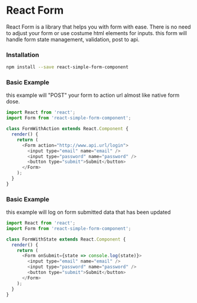 # React Form

React Form is a library that helps you with form with ease.
There is no need to adjust your form or use costume html elements for inputs.
this form will handle form state management, validation, post to api.

### Installation

```sh
npm install --save react-simple-form-component
```

### Basic Example

this example will "POST" your form to action url almost like native form dose.

```js
import React from 'react';
import Form from 'react-simple-form-component';

class FormWithAction extends React.Component {
  render() {
    return (
      <Form action="http://www.api.url/login">
        <input type="email" name="email" />
        <input type="password" name="password" />
        <button type="submit">Submit</button>
      </Form>
    );
  }
}
```

### Basic Example

this example will log on form submitted data that has been updated

```js
import React from 'react';
import Form from 'react-simple-form-component';

class FormWithState extends React.Component {
  render() {
    return (
      <Form onSubmit={state => console.log(state)}>
        <input type="email" name="email" />
        <input type="password" name="password" />
        <button type="submit">Submit</button>
      </Form>
    );
  }
}
```
